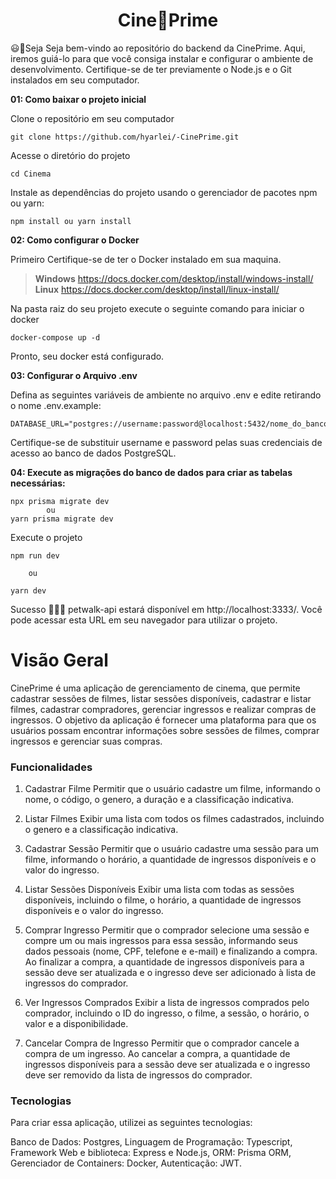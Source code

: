 <h1 align="center">Cine🍿Prime</h1>

:smiley::rocket:Seja Seja bem-vindo ao repositório do backend da CinePrime. Aqui, iremos guiá-lo para que você consiga instalar e configurar o ambiente de desenvolvimento. Certifique-se de ter previamente o Node.js e o Git instalados em seu computador.

**01: Como baixar  o projeto inicial**

Clone o repositório em seu computador

    git clone https://github.com/hyarlei/-CinePrime.git

Acesse o diretório do projeto

    cd Cinema

Instale as dependências do projeto usando o gerenciador de pacotes npm ou yarn:

    npm install ou yarn install

**02: Como configurar o Docker**

Primeiro Certifique-se de ter o Docker instalado em sua maquina.

> **Windows** https://docs.docker.com/desktop/install/windows-install/
>**Linux** https://docs.docker.com/desktop/install/linux-install/

Na pasta raiz do seu projeto execute o seguinte comando para iniciar o docker

    docker-compose up -d

Pronto, seu docker está configurado.

**03: Configurar o Arquivo .env**

Defina as seguintes variáveis de ambiente no arquivo .env e edite retirando o nome .env.example:

    DATABASE_URL="postgres://username:password@localhost:5432/nome_do_banco"

Certifique-se de substituir username e password pelas suas credenciais de acesso ao banco de dados PostgreSQL.

**04: Execute as migrações do banco de dados para criar as tabelas necessárias:**

    npx prisma migrate dev
		    ou
    yarn prisma migrate dev

Execute o projeto

    npm run dev

	    ou

    yarn dev

Sucesso :rocket::rocket::rocket: petwalk-api estará disponível em http://localhost:3333/. Você pode acessar esta URL em seu navegador para utilizar o projeto.

# Visão Geral

CinePrime é uma aplicação de gerenciamento de cinema, que permite cadastrar sessões de filmes, listar sessões disponíveis, cadastrar e listar filmes, cadastrar compradores, gerenciar ingressos e realizar compras de ingressos. O objetivo da aplicação é fornecer uma plataforma para que os usuários possam encontrar informações sobre sessões de filmes, comprar ingressos e gerenciar suas compras.

### Funcionalidades

1. Cadastrar Filme
Permitir que o usuário cadastre um filme, informando o nome, o código, o genero, a duração e a classificação indicativa.

2. Listar Filmes
Exibir uma lista com todos os filmes cadastrados, incluindo o genero e a classificação indicativa.

3. Cadastrar Sessão
Permitir que o usuário cadastre uma sessão para um filme, informando o horário, a quantidade de ingressos disponíveis e o valor do ingresso.

4. Listar Sessões Disponíveis
Exibir uma lista com todas as sessões disponíveis, incluindo o filme, o horário, a quantidade de ingressos disponíveis e o valor do ingresso.

5. Comprar Ingresso
Permitir que o comprador selecione uma sessão e compre um ou mais ingressos para essa sessão, informando seus dados pessoais (nome, CPF, telefone e e-mail) e finalizando a compra. Ao finalizar a compra, a quantidade de ingressos disponíveis para a sessão deve ser atualizada e o ingresso deve ser adicionado à lista de ingressos do comprador.

6. Ver Ingressos Comprados
Exibir a lista de ingressos comprados pelo comprador, incluindo o ID do ingresso, o filme, a sessão, o horário, o valor e a disponibilidade.

7. Cancelar Compra de Ingresso
Permitir que o comprador cancele a compra de um ingresso. Ao cancelar a compra, a quantidade de ingressos disponíveis para a sessão deve ser atualizada e o ingresso deve ser removido da lista de ingressos do comprador.

### Tecnologias

Para criar essa aplicação, utilizei as seguintes tecnologias:

Banco de Dados: Postgres,
Linguagem de Programação: Typescript,
Framework Web e biblioteca: Express e Node.js,
ORM: Prisma ORM,
Gerenciador de Containers: Docker,
Autenticação: JWT.
